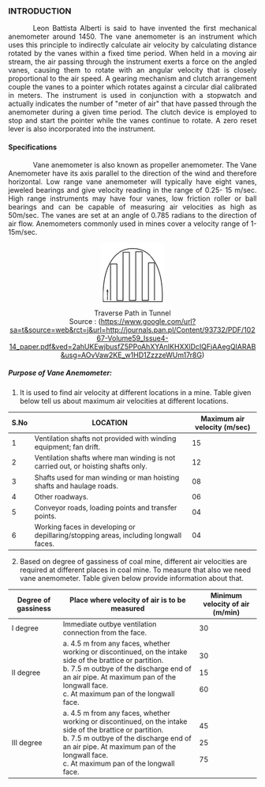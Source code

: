 ### INTRODUCTION<br>

<p style="text-indent:50px;text-align:justify;"> Leon Battista Alberti is said to have invented the first mechanical anemometer around 1450. The vane anemometer is an instrument which uses this principle to indirectly calculate air velocity by calculating distance rotated by the vanes within a fixed time period. When held in a moving air stream, the air passing through the instrument exerts a force on the angled vanes, causing them to rotate with an angular velocity that is closely proportional to the air speed. A gearing mechanism and clutch arrangement couple the vanes to a pointer which rotates against a circular dial calibrated in meters. The instrument is used in conjunction with a stopwatch and actually indicates the number of "meter of air" that have passed through the anemometer during a given time period. The clutch device is employed to stop and start the pointer while the vanes continue to rotate. A zero reset lever is also incorporated into the instrument.
</p>

#### Specifications

<p style="text-indent:50px;text-align:justify;">Vane anemometer is also known as propeller anemometer. The Vane Anemometer have its axis parallel to the direction of the wind and therefore horizontal. Low range vane anemometer will typically have eight vanes, jeweled bearings and give velocity reading in the range of 0.25- 15 m/sec. High range instruments may have four vanes, low friction roller or ball bearings and can be capable of measuring air velocities as high as 50m/sec. The vanes are set at an angle of 0.785 radians to the direction of air flow. Anemometers commonly used in mines cover a velocity range of 1-15m/sec.
</p>

<center>
<img width="130px;" src="images/tunnel.png"></img><br>
Traverse Path in Tunnel <br>
<center>Source : (<a href="https://www.google.com/url?sa=t&source=web&rct=j&url=http://journals.pan.pl/Content/93732/PDF/10267-Volume59_Issue4-14_paper.pdf&ved=2ahUKEwjbusfZ5PPoAhXYAnIKHXXlDcIQFjAAegQIARAB&usg=AOvVaw2KE_w1HD1ZzzzeWUm17r8G">https://www.google.com/url?sa=t&source=web&rct=j&url=http://journals.pan.pl/Content/93732/PDF/10267-Volume59_Issue4-14_paper.pdf&ved=2ahUKEwjbusfZ5PPoAhXYAnIKHXXlDcIQFjAAegQIARAB&usg=AOvVaw2KE_w1HD1ZzzzeWUm17r8G</a>)</center>
</center>

##### Purpose of Vane Anemometer:
1.	It is used to find air velocity at different locations in a mine. Table given below tell us about maximum air velocities at different locations.

| S.No | LOCATION |   Maximum air velocity (m/sec)|
|---|---|---|
| 1 |   Ventilation shafts not provided with winding equipment; fan drift.| 15|
| 2 |	Ventilation shafts where man winding is not carried out, or hoisting shafts only.|12|
| 3 |	Shafts used for man winding or man hoisting shafts and haulage roads.|08|
| 4 |	Other roadways.|06|
| 5 |	Conveyor roads, loading points and transfer points.|04|
| 6 |	Working faces in developing or depillaring/stopping areas, including longwall faces.|04|

2.	Based on degree of gassiness of coal mine, different air velocities are required at different places in coal mine. To measure that also we need vane anemometer. Table given below provide information about that.

Degree of gassiness| Place where velocity of air is to be measured |Minimum velocity of air (m/min)
---|---|---
I degree | Immediate outbye ventilation connection from the face.| 30
II degree |a. 4.5 m from any faces, whether working or discontinued, on the intake side of the brattice or partition.<br> b. 7.5 m outbye of the discharge end of an air pipe. At maximum pan of the longwall face.<br>c. At maximum pan of the longwall face.| 30<br><br>15<br><br>60
III degree |a. 4.5 m from any faces, whether working or discontinued, on the intake side of the brattice or partition.<br> b. 7.5 m outbye of the discharge end of an air pipe.	At maximum pan of the longwall face.<br>c. At maximum pan of the longwall face.| 45<br><br>25<br><br>75

<br>
